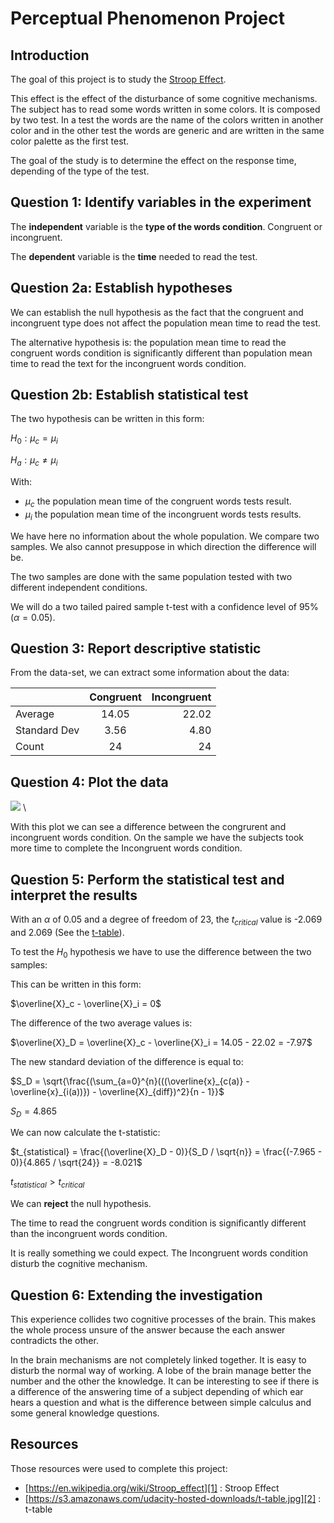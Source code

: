 ﻿# Perceptual Phenomenon Project

## Introduction
The goal of this project is to study the [Stroop Effect][1].

This effect is the effect of the disturbance of some cognitive mechanisms. The subject has to read some words written in some colors. It is composed by two test. In a test the words are the name of the colors written in another color and in the other test the words are generic and are written in the same color palette as the first test.

The goal of the study is to determine the effect on the response time, depending of the type of the test.

## Question 1: Identify variables in the experiment
The **independent** variable is the **type of the words condition**. Congruent or incongruent.

The **dependent** variable is the **time** needed to read the test.

## Question 2a: Establish hypotheses

We can establish the null hypothesis as the fact that the congruent and incongruent type does not affect the population mean time to read the test.

The alternative hypothesis is: the population mean time to read the congruent words condition is significantly different than population mean time to read the text for the incongruent words condition.

## Question 2b: Establish statistical test
The two hypothesis can be written in this form:

$H_0 : \mu_c = \mu_i$

$H_a : \mu_c \neq \mu_i$

With:

- $\mu_c$ the population mean time of the congruent words tests result.
- $\mu_i$ the population mean time of the incongruent words tests results.

We have here no information about the whole population. We compare two samples. We also cannot presuppose in which direction the difference will be.

The two samples are done with the same population tested with two different independent conditions.

We will do a two tailed paired sample t-test with a confidence level of 95% ($\alpha = 0.05$).

## Question 3: Report descriptive statistic
From the data-set, we can extract some information about the data:

|				| Congruent				 | Incongruent	|
| --------- | :-----------------: | ----------: |
| Average	| 14.05					 | 22.02			|
| Standard Dev | 3.56				 | 4.80			|
| Count	  	| 24 						 | 24				|

## Question 4: Plot the data

![](./histograms.png)
\

With this plot we can see a difference between the congrurent and incongruent words condition. On the sample we have the subjects took more time to complete the Incongruent words condition.

## Question 5: Perform the statistical test and interpret the results

With an $\alpha$ of 0.05 and a degree of freedom of 23, the $t_{critical}$ value is -2.069 and 2.069 (See the [t-table][2]). 

To test the $H_0$ hypothesis we have to use the difference between the two samples:

This can be written in this form:

$\overline{X}_c - \overline{X}_i = 0$

The difference of the two average values is:

$\overline{X}_D = \overline{X}_c - \overline{X}_i =  14.05 - 22.02 = -7.97$

The new standard deviation of the difference is equal to:

$S_D = \sqrt{\frac{(\sum_{a=0}^{n}(((\overline{x}_{c(a)} - \overline{x}_{i(a))}) - \overline{X}_{diff})^2}{n - 1}}$

$S_D = 4.865$

We can now calculate the t-statistic:

$t_{statistical} = \frac{(\overline{X}_D - 0)}{S_D / \sqrt{n}} = \frac{(-7.965 - 0)}{4.865 / \sqrt{24}} = -8.021$

$t_{statistical} > t_{critical}$

We can **reject** the null hypothesis.

The time to read the congruent words condition is significantly different than the incongruent words condition.
 
It is really something we could expect. The Incongruent words condition disturb the cognitive mechanism. 

## Question 6: Extending the investigation

This experience collides two cognitive processes of the brain. This makes the whole process unsure of the answer because the each answer contradicts the other.

In the brain mechanisms are not completely linked together. It is easy to disturb the normal way of working. A lobe of the brain manage better the number and the other the knowledge. It can be interesting to see if there is a difference of the answering time of a subject depending of which ear hears a question and what is the difference between simple calculus and some general knowledge questions.

## Resources
Those resources were used to complete this project:

- [https://en.wikipedia.org/wiki/Stroop_effect][1] : Stroop Effect
- [https://s3.amazonaws.com/udacity-hosted-downloads/t-table.jpg][2] : t-table

[1]: https://en.wikipedia.org/wiki/Stroop_effect
[2]: https://s3.amazonaws.com/udacity-hosted-downloads/t-table.jpg
